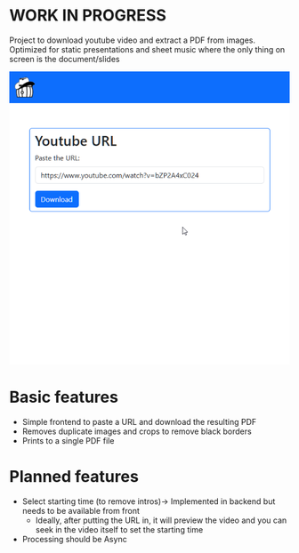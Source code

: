 # WORK IN PROGRESS

Project to download youtube video and extract a PDF from images.
Optimized for static presentations and sheet music where the only thing on screen is the document/slides

![frontend](readmefiles/frontscreenshot.png)

# Basic features

- Simple frontend to paste a URL and download the resulting PDF
- Removes duplicate images and crops to remove black borders
- Prints to a single PDF file
  
# Planned features

- Select starting time (to remove intros)-> Implemented in backend but needs to be available from front
  - Ideally, after putting the URL in, it will preview the video and you can seek in the video itself to set the starting time
- Processing should be Async